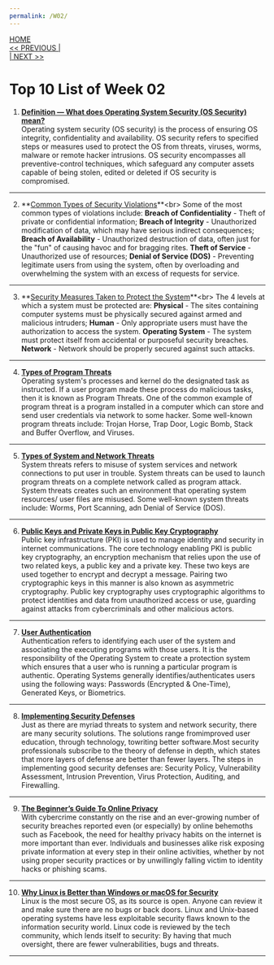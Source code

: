 ```yaml
---
permalink: /W02/
---
```

[HOME](../)<br>
[<< PREVIOUS |](../W01/)<br>
[| NEXT >>](../W03/)<br>

# Top 10 List of Week 02

1. **[Definition — What does Operating System Security (OS Security) mean?](https://www.techopedia.com/definition/24774/operating-system-security-os-security)**<br>
Operating system security (OS security) is the process of ensuring OS integrity, confidentiality and availability. OS security refers to specified steps or measures used to protect the OS from threats, viruses, worms, malware or remote hacker intrusions. OS security encompasses all preventive-control techniques, which safeguard any computer assets capable of being stolen, edited or deleted if OS security is compromised. <br>
* * *

2. **[Common Types of Security Violations](https://www.cs.uic.edu/~jbell/CourseNotes/OperatingSystems/15_Security.html#:~:text=Breach%20of%20Confidentiality,excess%20of%20requests%20for%20service.)**<br>
Some of the most common types of violations include: **Breach of Confidentiality** - Theft of private or confidential information; **Breach of Integrity** - Unauthorized modification of data, which may have serious indirect consequences; **Breach of Availability**  - Unauthorized destruction of data, often just for the "fun" of causing havoc and for bragging rites. **Theft of Service** - Unauthorized use of resources; **Denial of Service (DOS)** - Preventing legitimate users from using the system, often by overloading and overwhelming the system with an excess of requests for service. <br>
* * *

3. **[Security Measures Taken to Protect the System](http://www.padakuu.com/article/149-what-is-the-security-problem#:~:text=To%20protect%20a%20system,security%20is%20to%20be%20ensured.)**<br>
The 4 levels at which a system must be protected are: **Physical** - The sites containing computer systems must be physically secured against armed and malicious intruders; **Human** - Only appropriate users must have the authorization to access the system. **Operating System** - The system must protect itself from accidental or purposeful security breaches. **Network** - Network should be properly secured against such attacks. <br>
* * *

4. **[Types of Program Threats](https://www.tutorialspoint.com/operating_system/os_security.htm)**<br>
Operating system's processes and kernel do the designated task as instructed. If a user program made these process do malicious tasks, then it is known as Program Threats. One of the common example of program threat is a program installed in a computer which can store and send user credentials via network to some hacker. Some well-known program threats include: Trojan Horse, Trap Door, Logic Bomb, Stack and Buffer Overflow, and Viruses. <br>
* * *

5. **[Types of System and Network Threats](https://www.tutorialspoint.com/operating_system/os_security.htm)** <br>
System threats refers to misuse of system services and network connections to put user in trouble. System threats can be used to launch program threats on a complete network called as program attack. System threats creates such an environment that operating system resources/ user files are misused. Some well-known system threats include: Worms, Port Scanning, adn Denial of Service (DOS). <br>
* * *
 
6. **[Public Keys and Private Keys in Public Key Cryptography](https://sectigo.com/resource-library/public-key-vs-private-key)** <br>
Public key infrastructure (PKI) is used to manage identity and security in internet communications. The core technology enabling PKI is public key cryptography, an encryption mechanism that relies upon the use of two related keys, a public key and a private key. These two keys are used together to encrypt and decrypt a message. Pairing two cryptographic keys in this manner is also known as asymmetric cryptography. Public key cryptography uses cryptographic algorithms to protect identities and data from unauthorized access or use, guarding against attacks from cybercriminals and other malicious actors. <br>
* * *

7. **[User Authentication](https://www.cs.uic.edu/~jbell/CourseNotes/OperatingSystems/15_Security.html#:~:text=User%20Authentication,or%20other%20physiological%20changes.)** <br>
Authentication refers to identifying each user of the system and associating the executing programs with those users. It is the responsibility of the Operating System to create a protection system which ensures that a user who is running a particular program is authentic. Operating Systems generally identifies/authenticates users using the following ways: Passwords (Encrypted & One-Time), Generated Keys, or Biometrics. <br>
* * *

8. **[Implementing Security Defenses](https://www.cs.uic.edu/~jbell/CourseNotes/OperatingSystems/15_Security.html#:~:text=Implementing%20Security%20Defenses,Tripwire%20Filesystem)** <br>
Just as there are myriad threats to system and network security, there are many security solutions. The solutions range fromimproved user education, through technology, towriting better software.Most security professionals subscribe to the theory of defense in depth, which states that more layers of defense are better than fewer layers. The steps in implementing good security defenses are: Security Policy, Vulnerability Assessment, Intrusion Prevention, Virus Protection, Auditing, and Firewalling. <br>
* * *

9. **[The Beginner’s Guide To Online Privacy](https://www.freecodecamp.org/news/the-beginners-guide-to-online-privacy-7149b33c4a3e/)** <br>
With cybercrime constantly on the rise and an ever-growing number of security breaches reported even (or especially) by online behemoths such as Facebook, the need for healthy privacy habits on the internet is more important than ever. Individuals and businesses alike risk exposing private information at every step in their online activities, whether by not using proper security practices or by unwillingly falling victim to identity hacks or phishing scams. <br>
* * *

10. **[Why Linux is Better than Windows or macOS for Security](https://www.computerworld.com/article/3252823/why-linux-is-better-than-windows-or-macos-for-security.html#:~:text=%E2%80%9CLinux%20is%20the%20most%20secure,to%20the%20information%20security%20world.)** <br>
Linux is the most secure OS, as its source is open. Anyone can review it and make sure there are no bugs or back doors. Linux and Unix-based operating systems have less exploitable security flaws known to the information security world. Linux code is reviewed by the tech community, which lends itself to security: By having that much oversight, there are fewer vulnerabilities, bugs and threats. <br>
* * *
